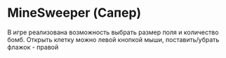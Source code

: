 # MineSweeper (Сапер)
В игре реализована возможность выбрать размер поля и количество бомб. 
Открыть клетку можно левой кнопкой мыши, поставить/убрать флажок - правой
